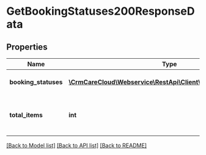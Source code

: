 # GetBookingStatuses200ResponseData

## Properties
Name | Type | Description | Notes
------------ | ------------- | ------------- | -------------
**booking_statuses** | [**\CrmCareCloud\Webservice\RestApi\Client\Model\BookingStatus[]**](BookingStatus.md) | Collection of booking statuses. | [optional] 
**total_items** | **int** | The number of all found booking statuses. | [optional] 

[[Back to Model list]](../../README.md#documentation-for-models) [[Back to API list]](../../README.md#documentation-for-api-endpoints) [[Back to README]](../../README.md)

